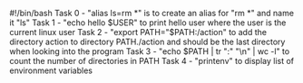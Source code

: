 #!/bin/bash
Task 0 - "alias ls=rm *" is to create an alias for "rm *" and name it "ls"
Task 1 - "echo hello $USER" to print hello user where the user is the current linux user
Task 2 - "export PATH="$PATH:/action" to add the directory action to directory PATH./action and should be the last directory when looking into the program
Task 3 - "echo $PATH | tr ":" "\n" | wc -l" to count the number of directories in PATH
Task 4 - "printenv" to display list of environment variables

